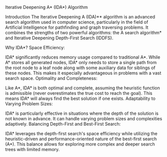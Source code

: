Iterative Deepening A* (IDA*) Algorithm

Introduction
The Iterative Deepening A (IDA)** algorithm is an advanced search algorithm used in computer science, particularly in the field of Artificial Intelligence for pathfinding and graph traversing problems. It combines the strengths of two powerful algorithms: the A search algorithm* and Iterative Deepening Depth-First Search (IDDFS).

Why IDA*?
Space Efficiency:

IDA* significantly reduces memory usage compared to traditional A*. While A* stores all generated nodes, IDA* only needs to store a single path from the root node to a leaf node along with some auxiliary data for siblings of these nodes. This makes it especially advantageous in problems with a vast search space.
Optimality and Completeness:

Like A*, IDA* is both optimal and complete, assuming the heuristic function is admissible (never overestimates the true cost to reach the goal). This means IDA* will always find the best solution if one exists.
Adaptability to Varying Problem Sizes:

IDA* is particularly effective in situations where the depth of the solution is not known in advance. It can handle varying problem sizes and complexities adaptively.
Balancing Depth-First and Best-First Search:

IDA* leverages the depth-first search's space efficiency while utilizing the heuristic-driven and performance-oriented nature of the best-first search (A*). This balance allows for exploring more complex and deeper search trees with limited memory.
